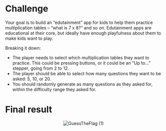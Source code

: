 # Challenge


Your goal is to build an “edutainment” app for kids to help them practice multiplication tables – “what is 7 x 8?” and so on. Edutainment apps are educational at their core, but ideally have enough playfulness about them to make kids want to play.

Breaking it down:

- The player needs to select which multiplication tables they want to practice. This could be pressing buttons, or it could be an “Up to…” stepper, going from 2 to 12.
- The player should be able to select how many questions they want to be asked: 5, 10, or 20.
- You should randomly generate as many questions as they asked for, within the difficulty range they asked for.



# Final result

<p align="center">
  <img src="https://github.com/user-attachments/assets/84c5a2ba-67e9-4d49-bb67-3c3d957a464c" alt="GuessTheFlag (1)" style="max-width: 100%; height: auto;">
</p>
